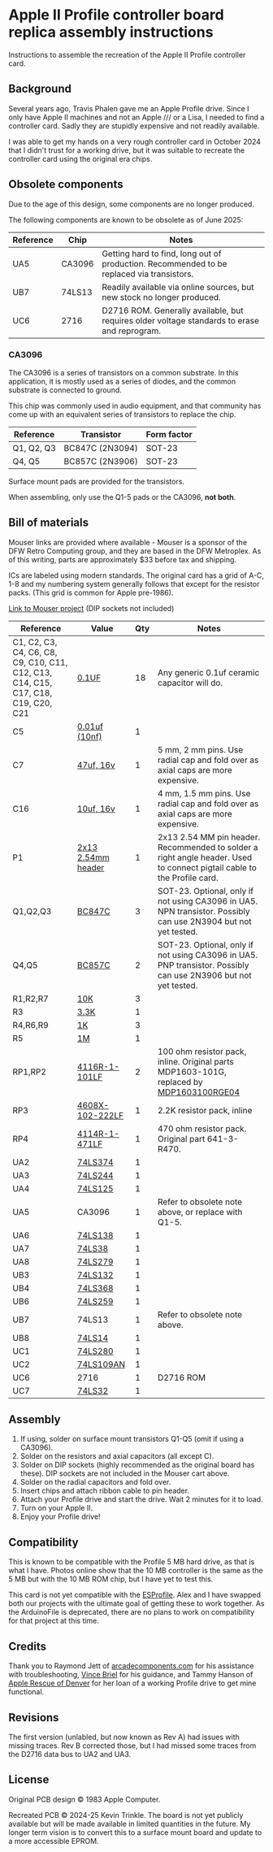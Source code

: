 # Apple II Profile controller board replica assembly instructions

Instructions to assemble the recreation of the Apple II Profile controller card.

## Background

Several years ago, Travis Phalen gave me an Apple Profile drive. Since I only have 
Apple II machines and not an Apple /// or a Lisa, I needed to find a controller
card. Sadly they are stupidly expensive and not readily available.

I was able to get my hands on a very rough controller card in October 2024 that I
didn't trust for a working drive, but it was suitable to recreate the controller
card using the original era chips.

## Obsolete components

Due to the age of this design, some components are no longer produced.

The following components are known to be obsolete as of June 2025:

| Reference | Chip   | Notes                                        |
|-----------|--------|----------------------------------------------|
| UA5       | CA3096 | Getting hard to find, long out of production. Recommended to be  replaced via transistors. |
| UB7       | 74LS13 | Readily available via online sources, but new stock no longer produced. |
| UC6       | 2716   | D2716 ROM. Generally available, but requires older voltage standards to erase and reprogram. |

### CA3096

The CA3096 is a series of transistors on a common substrate. In this application,
it is mostly used as a series of diodes, and the common substrate is connected to
ground.

This chip was commonly used in audio equipment, and that community has come up with
an equivalent series of transistors to replace the chip.

| Reference  | Transistor      | Form factor |
|------------|-----------------|-------------|
| Q1, Q2, Q3 | BC847C (2N3094) | SOT-23      |
| Q4, Q5     | BC857C (2N3906) | SOT-23      |

Surface mount pads are provided for the transistors. 

When assembling, only use the Q1-5 pads or the CA3096, **not both**.

## Bill of materials

Mouser links are provided where available - Mouser is a sponsor of the DFW Retro Computing group, and they are based in the DFW Metroplex. As of this writing, parts are approximately $33 before tax and shipping.

ICs are labeled using modern standards. The original card has a grid of A-C, 1-8 and my numbering system generally follows that except for the resistor packs. (This grid is common for Apple pre-1986).

[Link to Mouser project](https://www.mouser.com/Tools/Project/Share?AccessID=d3199e41f6) (DIP sockets not included)

| Reference | Value | Qty | Notes |
|-----------|-------|-----|-------|
| C1, C2, C3, C4, C6, C8, C9, C10, C11, C12, C13, C14, C15, C17, C18, C19, C20, C21 | [0.1UF](https://www.mouser.com/ProductDetail/80-C420C104M5U5HA) | 18 | Any generic 0.1uf ceramic capacitor will do. |
| C5 | [0.01uf (10nf)](https://www.mouser.com/ProductDetail/80-C410C103Z5U-TR) | 1 |  |
| C7 | [47uf, 16v](https://www.mouser.com/ProductDetail/667-ECA-1CM470) | 1 | 5 mm, 2 mm pins. Use radial cap and fold over as axial caps are more expensive. |
| C16 | [10uf, 16v](https://www.mouser.com/ProductDetail/667-EEA-GA1C100B) | 1 | 4 mm, 1.5 mm pins. Use radial cap and fold over as axial caps are more expensive. |
| P1 | [2x13 2.54mm header](https://www.mouser.com/ProductDetail/649-10056845-126LF) | 1 | 2x13 2.54 MM pin header. Recommended to solder a right angle header. Used to connect pigtail cable to the Profile card. |
| Q1,Q2,Q3 | [BC847C](https://www.mouser.com/ProductDetail/637-BC847C) | 3 | SOT-23. Optional, only if not using CA3096 in UA5. NPN transistor. Possibly can use 2N3904 but not yet tested.|
| Q4,Q5 | [BC857C](https://www.mouser.com/ProductDetail/637-BC857C) | 2 | SOT-23. Optional, only if not using CA3096 in UA5. PNP transistor. Possibly can use 2N3906 but not yet tested. |
| R1,R2,R7 | [10K](https://www.mouser.com/ProductDetail/660-CFS1-4CVTR103J) | 3 | | 
| R3 | [3.3K](https://www.mouser.com/ProductDetail/660-CFS1-4CT52R332J) | 1 | | 
| R4,R6,R9 | [1K](https://www.mouser.com/ProductDetail/660-CFS1-4C102J) | 3 | | 
| R5 | [1M](https://www.mouser.com/ProductDetail/660-CFS1-4C105J) | 1 | | 
| RP1,RP2 | [4116R-1-101LF](https://www.mouser.com/ProductDetail/652-4116R-1LF-100) | 2 | 100 ohm resistor pack, inline. Original parts MDP1603-101G, replaced by [MDP1603100RGE04](https://www.mouser.com/ProductDetail/Vishay-Dale/MDP1603100RGE04) | 
| RP3 | [4608X-102-222LF](https://www.mouser.com/ProductDetail/652-4608X-AP2-222LF) | 1 | 2.2K resistor pack, inline |
| RP4 | [4114R-1-471LF](https://www.mouser.com/ProductDetail/652-4114R-1LF-470) | 1 | 470 ohm resistor pack. Original part 641-3-R470. | 
| UA2 | [74LS374](https://www.mouser.com/ProductDetail/595-SN74LS374N) | 1 | | 
| UA3 | [74LS244](https://www.mouser.com/ProductDetail/595-SN74LS244N) | 1 | |
| UA4 | [74LS125](https://www.mouser.com/ProductDetail/595-SN74LS125AN) | 1 | | 
| UA5 | CA3096 | 1 | Refer to obsolete note above, or replace with Q1-5. |
| UA6 | [74LS138](https://www.mouser.com/ProductDetail/595-SN74LS138N) | 1 | |
| UA7 | [74LS38](https://www.mouser.com/ProductDetail/595-SN74LS38N) | 1 | |
| UA8 | [74LS279](https://www.mouser.com/ProductDetail/595-SN74LS279AN) | 1 | |
| UB3 | [74LS132](https://www.mouser.com/ProductDetail/595-SN74LS132N) | 1 | |
| UB4 | [74LS368](https://www.mouser.com/ProductDetail/595-SN74LS368AN) | 1 | | 
| UB6 | [74LS259](https://www.mouser.com/ProductDetail/595-SN74LS259BN) | 1 | | 
| UB7 | 74LS13 | 1 | Refer to obsolete note above. |
| UB8 | [74LS14](https://www.mouser.com/ProductDetail/595-SN74LS14N) | 1 | |
| UC1 | [74LS280](https://www.mouser.com/ProductDetail/595-SN74LS280N) | 1 | | 
| UC2 | [74LS109AN](https://www.mouser.com/ProductDetail/595-SN74LS109AN) | 1 |  | 
| UC6 | 2716 | 1 | D2716 ROM |
| UC7 | [74LS32](https://www.mouser.com/ProductDetail/595-SN74LS32N) | 1 | |

## Assembly

1. If using, solder on surface mount transistors Q1-Q5 (omit if using a CA3096).
2. Solder on the resistors and axial capacitors (all except C).
3. Solder on DIP sockets (highly recommended as the original board has these). DIP sockets are not included in the Mouser cart above.
4. Solder on the radial capacitors and fold over.
5. Insert chips and attach ribbon cable to pin header.
6. Attach your Profile drive and start the drive. Wait 2 minutes for it to load.
7. Turn on your Apple II.
8. Enjoy your Profile drive!

## Compatibility

This is known to be compatible with the Profile 5 MB hard drive, as that is what I have. Photos online show that the 10 MB controller is the same as the 5 MB but with the 10 MB ROM chip, but I have yet to test this.

This card is not yet compatible with the [ESProfile](https://github.com/alexthecat123/ESProFile). Alex and I have swapped both our projects with the ultimate goal of getting these to work together. As the ArduinoFile is deprecated, there are no plans to work on compatibility for that project at this time. 

## Credits

Thank you to Raymond Jett of [arcadecomponents.com](https://www.arcadecomponents.com) for his assistance with troubleshooting, [Vince Briel](https://github.com/retrotink) for his guidance, and Tammy Hanson of [Apple Rescue of Denver](https://applerescueofdenver.com) for her loan of a working Profile drive to get mine functional.

## Revisions

The first version (unlabled, but now known as Rev A) had issues with missing traces. Rev B corrected those, but I had missed some traces from the D2716 data bus to UA2 and UA3.

## License

Original PCB design © 1983 Apple Computer.

Recreated PCB © 2024-25 Kevin Trinkle. The board is not yet publicly available but will be made available in limited quantities in the future. My longer term vision is to convert this to a surface mount board and update to a more accessible EPROM.

